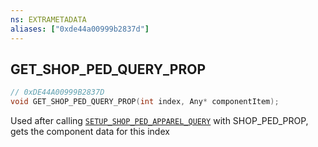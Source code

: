 ```yaml
---
ns: EXTRAMETADATA
aliases: ["0xde44a00999b2837d"]
---
```

## GET_SHOP_PED_QUERY_PROP

```c
// 0xDE44A00999B2837D
void GET_SHOP_PED_QUERY_PROP(int index, Any* componentItem);
```

Used after calling [`SETUP_SHOP_PED_APPAREL_QUERY`](#_0x50F457823CE6EB5F) with SHOP_PED_PROP, gets the component data for this index

